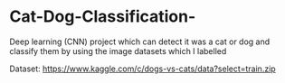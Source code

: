 # Cat-Dog-Classification-

Deep learning (CNN) project which can detect it was a cat or dog and classify them by using the image datasets which I labelled

Dataset: https://www.kaggle.com/c/dogs-vs-cats/data?select=train.zip
